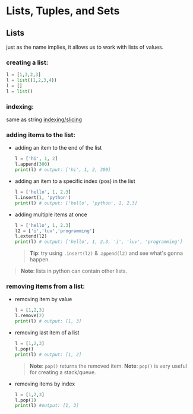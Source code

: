 # Lists, Tuples, and Sets

## Lists

just as the name implies, it allows us to work with lists of values.

### creating a list:

```python
l = [1,3,2,3]
l = list((1,2,3,4))
l = []
l = list()
```

### indexing:

same as string [indexing/slicing](https://github.com/MrRamoun/Corey/blob/master/python_beginner/strings.md "strings lesson on github")

### adding items to the list:

- adding an item to the end of the list

    ```python
    l = ['hi', 1, 2]
    l.append(300)
    print(l) # output: ['hi', 1, 2, 300]
    ```

- adding an item to a specific index (pos) in the list

    ```python
    l = ['hello', 1, 2.3]
    l.insert(1, 'python')
    print(l) # output: ['hello', 'python', 1, 2.3]
    ```
- adding multiple items at once
    ```python
    l = ['hello', 1, 2.3]
    l2 = ['i','luv','programming']
    l.extend(l2)
    print(l) # output: ['hello', 1, 2.3, 'i', 'luv', 'programming']
    ```

    > **Tip**: try using `.insert(l2)` & .`append(l2)` and see what's gonna happen.

> **Note**: lists in python can contain other lists.

### removing items from a list:

- removing item by value

    ```python
    l = [1,2,3]
    l.remove(2)
    print(l) # output: [1, 3]
    ```

- removing last item of a list

    ```python
    l = [1,2,3]
    l.pop()
    print(l) # output: [1, 2]
    ```
    > **Note**: `pop()` returns the removed item.
    > **Note**: `pop()` is very useful for creating a stack/queue.

- removing items by index

    ```python
    l = [1,2,3]
    l.pop(1)
    print(l) #output: [1, 3]
    ```

<!-- ### sorting a list -->